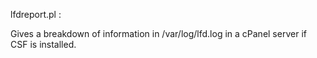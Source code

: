 lfdreport.pl : 

Gives a breakdown of information in /var/log/lfd.log in a cPanel server if CSF is installed.
